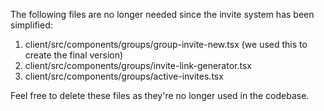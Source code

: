 The following files are no longer needed since the invite system has been simplified:

1. client/src/components/groups/group-invite-new.tsx (we used this to create the final version)
2. client/src/components/groups/invite-link-generator.tsx
3. client/src/components/groups/active-invites.tsx

Feel free to delete these files as they're no longer used in the codebase.